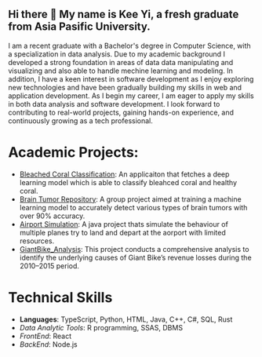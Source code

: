## Hi there 👋 My name is Kee Yi, a fresh graduate from Asia Pasific University.
 
I am a recent graduate with a Bachelor's degree in Computer Science, with a specialization in data analysis. Due to my academic background I developed a strong foundation in areas of data data manipulating and visualizing and also able to handle mechine learning and modeling. In addition, I have a keen interest in software development as I enjoy exploring new technologies and have been gradually building my skills in web and application development. As I begin my career, I am eager to apply my skills in both data analysis and software development. I look forward to contributing to real-world projects, gaining hands-on experience, and continuously growing as a tech professional.

# Academic Projects:
- [Bleached Coral Classification](https://bleached-coral-classification.streamlit.app): An applicaiton that fetches a deep learning model which is able to classify bleahced coral and healthy coral.
- [Brain Tumor Repository](https://github.com/dxlee0807/brain-tumor): A group project aimed at training a machine learning model to accurately detect various types of brain tumors with over 90% accuracy.
- [Airport Simulation](https://github.com/PuaKeeYi/airport_simulation): A java project thats simulate the behaviour of multiple planes try to land and depart at the aorport with limited resources.
- [GiantBike_Analysis](https://github.com/PuaKeeYi/GiantBike_Analysis): This project conducts a comprehensive analysis to identify the underlying causes of Giant Bike’s revenue losses during the 2010–2015 period.

# Technical Skills
- **Languages**: TypeScript, Python, HTML, Java, C++, C#, SQL, Rust
- _Data Analytic Tools_: R programming, SSAS, DBMS
- _FrontEnd_: React
- _BackEnd_: Node.js


<!--
**PuaKeeYi/PuaKeeYi** is a ✨ _special_ ✨ repository because its `README.md` (this file) appears on your GitHub profile.

Here are some ideas to get you started:

- 🔭 I’m currently working on ...
- 🌱 I’m currently learning ...
- 👯 I’m looking to collaborate on ...
- 🤔 I’m looking for help with ...
- 💬 Ask me about ...
- 📫 How to reach me: ...
- 😄 Pronouns: ...
- ⚡ Fun fact: ...
-->
